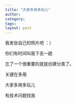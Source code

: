 ```yaml
---
title: "大家多用多玩儿"
author:
category: 
tags: 
layout: post
---
```



我发张自己的照片吧 ：）

你们有时间叫我下去一趟

忘了一个很重要的就是创建分类了。

关键在多用

大家多用多玩儿

有技术问题找我


